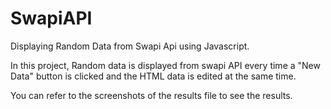 # SwapiAPI
Displaying Random Data from Swapi Api using Javascript.

In this project, Random data is displayed from swapi API every time a "New Data" button is clicked and the HTML data is edited at the same time.

You can refer to the screenshots of the results file to see the results.
